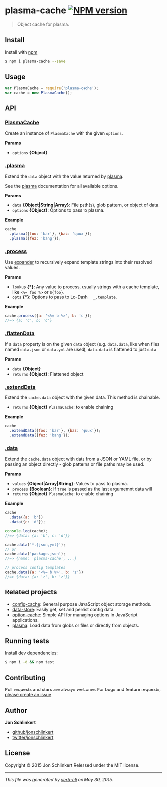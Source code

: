 # plasma-cache [![NPM version](https://badge.fury.io/js/plasma-cache.svg)](http://badge.fury.io/js/plasma-cache)

> Object cache for plasma.

## Install

Install with [npm](https://www.npmjs.com/)

```sh
$ npm i plasma-cache --save
```

## Usage

```js
var PlasmaCache = require('plasma-cache');
var cache = new PlasmaCache();
```

## API

### [PlasmaCache](index.js#L23)

Create an instance of `PlasmaCache` with the given `options`.

**Params**

* `options` **{Object}**

### [.plasma](index.js#L39)

Extend the `data` object with the value returned by [plasma](https://github.com/jonschlinkert/plasma).

See the [plasma](https://github.com/jonschlinkert/plasma) documentation for all available options.

**Params**

* `data` **{Object|String|Array}**: File path(s), glob pattern, or object of data.
* `options` **{Object}**: Options to pass to plasma.

**Example**

```js
cache
  .plasma({foo: 'bar'}, {baz: 'quux'});
  .plasma({fez: 'bang'});
```

### [.process](index.js#L52)

Use [expander](https://github.com/tkellen/expander) to recursively expand template strings into
their resolved values.

**Params**

* `lookup` **{*}**: Any value to process, usually strings with a cache template, like `<%= foo %>` or `${foo}`.
* `opts` **{*}**: Options to pass to Lo-Dash `  _.template`.

**Example**

```js
cache.process({a: '<%= b %>', b: 'c'});
//=> {a: 'c', b: 'c'}
```

### [.flattenData](index.js#L81)

If a `data` property is on the given `data` object
(e.g. `data.data`, like when files named `data.json`
or `data.yml` are used), `data.data` is flattened to
just `data`

**Params**

* `data` **{Object}**
* `returns` **{Object}**: Flattened object.

### [.extendData](index.js#L95)

Extend the `cache.data` object with the given data. This
method is chainable.

* `returns` **{Object}** `PlasmaCache`: to enable chaining

**Example**

```js
cache
  .extendData({foo: 'bar'}, {baz: 'quux'});
  .extendData({fez: 'bang'});
```

### [.data](index.js#L128)

Extend the `cache.data` object with data from a JSON
or YAML file, or by passing an object directly - glob
patterns or file paths may be used.

**Params**
* `values` **{Object|Array|String}**: Values to pass to plasma.
* `process` **{Boolean}**: If `true` is passed as the last argumemnt data will
* `returns` **{Object}** `PlasmaCache`: to enable chaining

**Example**

```js
cache
  .data({a: 'b'})
  .data({c: 'd'});

console.log(cache);
//=> {data: {a: 'b', c: 'd'}}

cache.data('*.{json,yml}');
// or
cache.data('package.json');
//=> {name: 'plasma-cache', ...}

// process config templates
cache.data({a: '<%= b %>', b: 'z'})
//=> {data: {a: 'z', b: 'z'}}
```

## Related projects

* [config-cache](https://github.com/jonschlinkert/config-cache): General purpose JavaScript object storage methods.
* [data-store](https://github.com/jonschlinkert/data-store): Easily get, set and persist config data.
* [option-cache](https://github.com/jonschlinkert/option-cache): Simple API for managing options in JavaScript applications.
* [plasma](https://github.com/jonschlinkert/plasma): Load data from globs or files or directly from objects.

## Running tests

Install dev dependencies:

```sh
$ npm i -d && npm test
```

## Contributing

Pull requests and stars are always welcome. For bugs and feature requests, [please create an issue](https://github.com/jonschlinkert/plasma-cache/issues/new)

## Author

**Jon Schlinkert**

+ [github/jonschlinkert](https://github.com/jonschlinkert)
+ [twitter/jonschlinkert](http://twitter.com/jonschlinkert)

## License

Copyright © 2015 Jon Schlinkert
Released under the MIT license.

***

_This file was generated by [verb-cli](https://github.com/assemble/verb-cli) on May 30, 2015._
